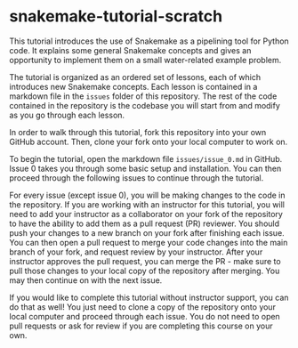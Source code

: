 # snakemake-tutorial-scratch
This tutorial introduces the use of Snakemake as a pipelining tool for Python code. It explains some general Snakemake concepts and gives an opportunity to implement them on a small water-related example problem.

The tutorial is organized as an ordered set of lessons, each of which introduces new Snakemake concepts. Each lesson is contained in a markdown file in the `issues` folder of this repository. The rest of the code contained in the repository is the codebase you will start from and modify as you go through each lesson.

In order to walk through this tutorial, fork this repository into your own GitHub account. Then, clone your fork onto your local computer to work on.

To begin the tutorial, open the markdown file `issues/issue_0.md` in GitHub. Issue 0 takes you through some basic setup and installation. You can then proceed through the following issues to continue through the tutorial.

For every issue (except issue 0), you will be making changes to the code in the repository. If you are working with an instructor for this tutorial, you will need to add your instructor as a collaborator on your fork of the repository to have the ability to add them as a pull request (PR) reviewer. You should push your changes to a new branch on your fork after finishing each issue. You can then open a pull request to merge your code changes into the main branch of your fork, and request review by your instructor. After your instructor approves the pull request, you can merge the PR - make sure to pull those changes to your local copy of the repository after merging. You may then continue on with the next issue.

If you would like to complete this tutorial without instructor support, you can do that as well! You just need to clone a copy of the repository onto your local computer and proceed through each issue. You do not need to open pull requests or ask for review if you are completing this course on your own.
